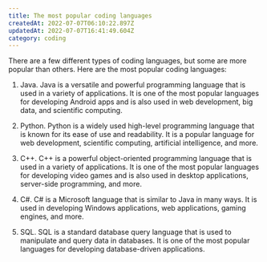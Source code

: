 ```yaml
---
title: The most popular coding languages
createdAt: 2022-07-07T06:10:22.897Z
updatedAt: 2022-07-07T16:41:49.604Z
category: coding
---
```


There are a few different types of coding languages, but some are more popular than others. Here are the most popular coding languages:

1. Java. Java is a versatile and powerful programming language that is used in a variety of applications. It is one of the most popular languages for developing Android apps and is also used in web development, big data, and scientific computing.

2. Python. Python is a widely used high-level programming language that is known for its ease of use and readability. It is a popular language for web development, scientific computing, artificial intelligence, and more.

3. C++. C++ is a powerful object-oriented programming language that is used in a variety of applications. It is one of the most popular languages for developing video games and is also used in desktop applications, server-side programming, and more.

4. C#. C# is a Microsoft language that is similar to Java in many ways. It is used in developing Windows applications, web applications, gaming engines, and more.

5. SQL. SQL is a standard database query language that is used to manipulate and query data in databases. It is one of the most popular languages for developing database-driven applications.
